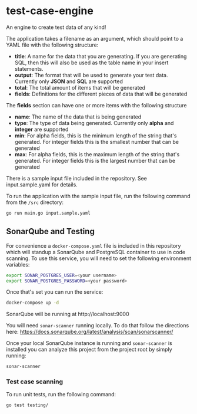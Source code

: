 # test-case-engine
An engine to create test data of any kind!

The application takes a filename as an argument, which should point to a YAML file with the following structure:

* __title__: A name for the data that you are generating. If you are generating SQL, then this will also be used as the table name in your insert statements.
* __output__: The format that will be used to generate your test data.  Currently only __JSON__ and __SQL__ are supported
* __total__: The total amount of items that will be generated
* __fields__: Definitions for the different pieces of data that will be generated

The __fields__ section can have one or more items with the following structure

* __name__: The name of the data that is being generated
* __type__: The type of data being generated.  Currently only __alpha__ and __integer__ are supported
* __min__: For alpha fields, this is the minimum length of the string that's generated.  For integer fields this is the smallest number that can be generated
* __max__: For alpha fields, this is the maximum length of the string that's generated.  For integer fields this is the largest number that can be generated

There is a sample input file included in the repository.  See input.sample.yaml for details.

To run the application with the sample input file, run the following command from the `/src` directory:

```sh
go run main.go input.sample.yaml
```

## SonarQube and Testing
For convenience a `docker-compose.yaml` file is included in this repository which will standup a SonarQube and PostgreSQL container to use in code scanning.  To use this service, you will need to set the following environment variables:
```sh
export SONAR_POSTGRES_USER=<your username>
export SONAR_POSTGRES_PASSWORD=<your password>
```

Once that's set you can run the service:
```sh
docker-compose up -d
```

SonarQube will be running at http://localhost:9000

You will need `sonar-scanner` running locally. To do that follow the directions here: https://docs.sonarqube.org/latest/analysis/scan/sonarscanner/

Once your local SonarQube instance is running and `sonar-scanner` is installed you can analyze this project from the project root by simply running:
```sh
sonar-scanner
```

### Test case scanning
To run unit tests, run the following command:
```sh
go test testing/
```
